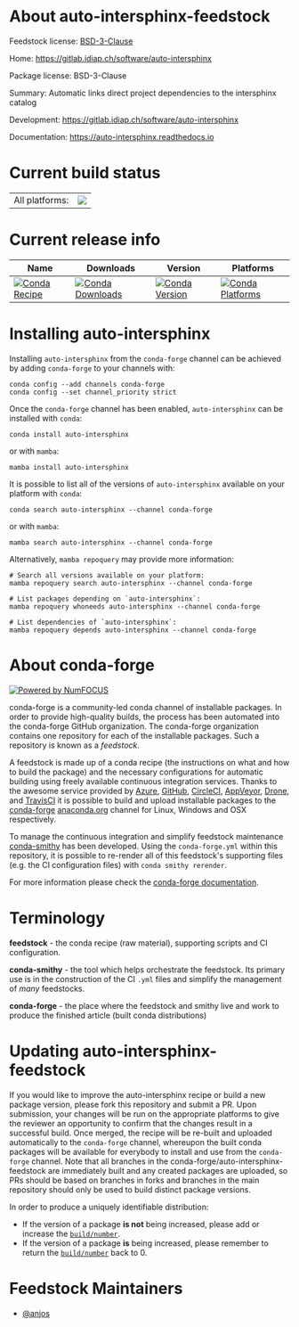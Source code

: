 About auto-intersphinx-feedstock
================================

Feedstock license: [BSD-3-Clause](https://github.com/conda-forge/auto-intersphinx-feedstock/blob/main/LICENSE.txt)

Home: https://gitlab.idiap.ch/software/auto-intersphinx

Package license: BSD-3-Clause

Summary: Automatic links direct project dependencies to the intersphinx catalog

Development: https://gitlab.idiap.ch/software/auto-intersphinx

Documentation: https://auto-intersphinx.readthedocs.io

Current build status
====================


<table><tr><td>All platforms:</td>
    <td>
      <a href="https://dev.azure.com/conda-forge/feedstock-builds/_build/latest?definitionId=18719&branchName=main">
        <img src="https://dev.azure.com/conda-forge/feedstock-builds/_apis/build/status/auto-intersphinx-feedstock?branchName=main">
      </a>
    </td>
  </tr>
</table>

Current release info
====================

| Name | Downloads | Version | Platforms |
| --- | --- | --- | --- |
| [![Conda Recipe](https://img.shields.io/badge/recipe-auto--intersphinx-green.svg)](https://anaconda.org/conda-forge/auto-intersphinx) | [![Conda Downloads](https://img.shields.io/conda/dn/conda-forge/auto-intersphinx.svg)](https://anaconda.org/conda-forge/auto-intersphinx) | [![Conda Version](https://img.shields.io/conda/vn/conda-forge/auto-intersphinx.svg)](https://anaconda.org/conda-forge/auto-intersphinx) | [![Conda Platforms](https://img.shields.io/conda/pn/conda-forge/auto-intersphinx.svg)](https://anaconda.org/conda-forge/auto-intersphinx) |

Installing auto-intersphinx
===========================

Installing `auto-intersphinx` from the `conda-forge` channel can be achieved by adding `conda-forge` to your channels with:

```
conda config --add channels conda-forge
conda config --set channel_priority strict
```

Once the `conda-forge` channel has been enabled, `auto-intersphinx` can be installed with `conda`:

```
conda install auto-intersphinx
```

or with `mamba`:

```
mamba install auto-intersphinx
```

It is possible to list all of the versions of `auto-intersphinx` available on your platform with `conda`:

```
conda search auto-intersphinx --channel conda-forge
```

or with `mamba`:

```
mamba search auto-intersphinx --channel conda-forge
```

Alternatively, `mamba repoquery` may provide more information:

```
# Search all versions available on your platform:
mamba repoquery search auto-intersphinx --channel conda-forge

# List packages depending on `auto-intersphinx`:
mamba repoquery whoneeds auto-intersphinx --channel conda-forge

# List dependencies of `auto-intersphinx`:
mamba repoquery depends auto-intersphinx --channel conda-forge
```


About conda-forge
=================

[![Powered by
NumFOCUS](https://img.shields.io/badge/powered%20by-NumFOCUS-orange.svg?style=flat&colorA=E1523D&colorB=007D8A)](https://numfocus.org)

conda-forge is a community-led conda channel of installable packages.
In order to provide high-quality builds, the process has been automated into the
conda-forge GitHub organization. The conda-forge organization contains one repository
for each of the installable packages. Such a repository is known as a *feedstock*.

A feedstock is made up of a conda recipe (the instructions on what and how to build
the package) and the necessary configurations for automatic building using freely
available continuous integration services. Thanks to the awesome service provided by
[Azure](https://azure.microsoft.com/en-us/services/devops/), [GitHub](https://github.com/),
[CircleCI](https://circleci.com/), [AppVeyor](https://www.appveyor.com/),
[Drone](https://cloud.drone.io/welcome), and [TravisCI](https://travis-ci.com/)
it is possible to build and upload installable packages to the
[conda-forge](https://anaconda.org/conda-forge) [anaconda.org](https://anaconda.org/)
channel for Linux, Windows and OSX respectively.

To manage the continuous integration and simplify feedstock maintenance
[conda-smithy](https://github.com/conda-forge/conda-smithy) has been developed.
Using the ``conda-forge.yml`` within this repository, it is possible to re-render all of
this feedstock's supporting files (e.g. the CI configuration files) with ``conda smithy rerender``.

For more information please check the [conda-forge documentation](https://conda-forge.org/docs/).

Terminology
===========

**feedstock** - the conda recipe (raw material), supporting scripts and CI configuration.

**conda-smithy** - the tool which helps orchestrate the feedstock.
                   Its primary use is in the construction of the CI ``.yml`` files
                   and simplify the management of *many* feedstocks.

**conda-forge** - the place where the feedstock and smithy live and work to
                  produce the finished article (built conda distributions)


Updating auto-intersphinx-feedstock
===================================

If you would like to improve the auto-intersphinx recipe or build a new
package version, please fork this repository and submit a PR. Upon submission,
your changes will be run on the appropriate platforms to give the reviewer an
opportunity to confirm that the changes result in a successful build. Once
merged, the recipe will be re-built and uploaded automatically to the
`conda-forge` channel, whereupon the built conda packages will be available for
everybody to install and use from the `conda-forge` channel.
Note that all branches in the conda-forge/auto-intersphinx-feedstock are
immediately built and any created packages are uploaded, so PRs should be based
on branches in forks and branches in the main repository should only be used to
build distinct package versions.

In order to produce a uniquely identifiable distribution:
 * If the version of a package **is not** being increased, please add or increase
   the [``build/number``](https://docs.conda.io/projects/conda-build/en/latest/resources/define-metadata.html#build-number-and-string).
 * If the version of a package **is** being increased, please remember to return
   the [``build/number``](https://docs.conda.io/projects/conda-build/en/latest/resources/define-metadata.html#build-number-and-string)
   back to 0.

Feedstock Maintainers
=====================

* [@anjos](https://github.com/anjos/)

